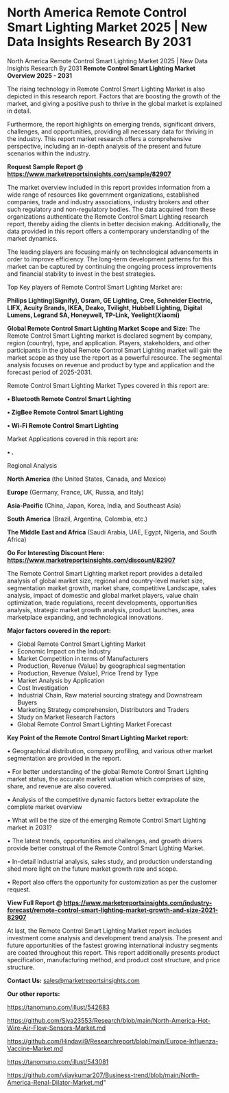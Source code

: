 # North America Remote Control Smart Lighting Market 2025 | New Data Insights Research By 2031
North America Remote Control Smart Lighting Market 2025 | New Data Insights Research By 2031
<Strong> Remote Control Smart Lighting Market Overview 2025 - 2031</strong>

The rising technology in Remote Control Smart Lighting Market is also depicted in this research report. Factors that are boosting the growth of the market, and giving a positive push to thrive in the global market is explained in detail.

Furthermore, the report highlights on emerging trends, significant drivers, challenges, and opportunities, providing all necessary data for thriving in the industry. This report market research offers a comprehensive perspective, including an in-depth analysis of the present and future scenarios within the industry.

<strong>Request Sample Report @ <a href=https://www.marketreportsinsights.com/sample/82907>https://www.marketreportsinsights.com/sample/82907</a></strong>

The market overview included in this report provides information from a wide range of resources like government organizations, established companies, trade and industry associations, industry brokers and other such regulatory and non-regulatory bodies. The data acquired from these organizations authenticate the Remote Control Smart Lighting research report, thereby aiding the clients in better decision making. Additionally, the data provided in this report offers a contemporary understanding of the market dynamics.

The leading players are focusing mainly on technological advancements in order to improve efficiency. The long-term development patterns for this market can be captured by continuing the ongoing process improvements and financial stability to invest in the best strategies.

Top Key players of Remote Control Smart Lighting Market are:

<strong>Philips Lighting(Signify), Osram, GE Lighting, Cree, Schneider Electric, LIFX, Acuity Brands, IKEA, Deako, Tvilight, Hubbell Lighting, Digital Lumens, Legrand SA, Honeywell, TP-Link, Yeelight(Xiaomi)</strong>

<strong><b>Global Remote Control Smart Lighting Market Scope and Size:</b></strong>
The Remote Control Smart Lighting market is declared segment by company, region (country), type, and application. Players, stakeholders, and other participants in the global Remote Control Smart Lighting market will gain the market scope as they use the report as a powerful resource. The segmental analysis focuses on revenue and product by type and application and the forecast period of 2025-2031.

Remote Control Smart Lighting Market Types covered in this report are:

<strong>• Bluetooth Remote Control Smart Lighting

• ZigBee Remote Control Smart Lighting

• Wi-Fi Remote Control Smart Lighting</strong>

Market Applications covered in this report are:

<strong>• .</strong> 

Regional Analysis

<strong>North America</strong> (the United States, Canada, and Mexico)

<strong>Europe</strong> (Germany, France, UK, Russia, and Italy)

<strong>Asia-Pacific</strong> (China, Japan, Korea, India, and Southeast Asia)

<strong>South America</strong> (Brazil, Argentina, Colombia, etc.)

<strong>The Middle East and Africa</strong> (Saudi Arabia, UAE, Egypt, Nigeria, and South Africa)

<strong>Go For Interesting Discount Here: <a href=https://www.marketreportsinsights.com/discount/82907>https://www.marketreportsinsights.com/discount/82907</a></strong>

The Remote Control Smart Lighting market report provides a detailed analysis of global market size, regional and country-level market size, segmentation market growth, market share, competitive Landscape, sales analysis, impact of domestic and global market players, value chain optimization, trade regulations, recent developments, opportunities analysis, strategic market growth analysis, product launches, area marketplace expanding, and technological innovations.

<strong><b>Major factors covered in the report:</b></strong>
<ul>
  <li>Global Remote Control Smart Lighting Market </li>
  <li>Economic Impact on the Industry</li>
  <li>Market Competition in terms of Manufacturers</li>
  <li>Production, Revenue (Value) by geographical segmentation</li>
  <li>Production, Revenue (Value), Price Trend by Type</li>
  <li>Market Analysis by Application</li>
  <li>Cost Investigation</li>
  <li>Industrial Chain, Raw material sourcing strategy and Downstream Buyers</li>
  <li>Marketing Strategy comprehension, Distributors and Traders</li>
  <li>Study on Market Research Factors</li>
  <li>Global Remote Control Smart Lighting Market Forecast</li>
</ul>

<strong><b>Key Point of the Remote Control Smart Lighting Market report:</b></strong>

• Geographical distribution, company profiling, and various other market segmentation are provided in the report.

• For better understanding of the global Remote Control Smart Lighting market status, the accurate market valuation which comprises of size, share, and revenue are also covered.

• Analysis of the competitive dynamic factors better extrapolate the complete market overview

• What will be the size of the emerging Remote Control Smart Lighting market in 2031?

• The latest trends, opportunities and challenges, and growth drivers provide better construal of the Remote Control Smart Lighting Market.

• In-detail industrial analysis, sales study, and production understanding shed more light on the future market growth rate and scope.

• Report also offers the opportunity for customization as per the customer request.

<strong><b>View Full Report @ <a href=https://www.marketreportsinsights.com/industry-forecast/remote-control-smart-lighting-market-growth-and-size-2021-82907>https://www.marketreportsinsights.com/industry-forecast/remote-control-smart-lighting-market-growth-and-size-2021-82907</a></b></strong>


At last, the Remote Control Smart Lighting Market report includes investment come analysis and development trend analysis. The present and future opportunities of the fastest growing international industry segments are coated throughout this report. This report additionally presents product specification, manufacturing method, and product cost structure, and price structure.

<strong>Contact Us:</strong>
sales@marketreportsinsights.com

<strong>Our other reports:</strong>

<a href=https://tanomuno.com/illust/542683>https://tanomuno.com/illust/542683</a>

<a href=https://github.com/Siya23553/Research/blob/main/North-America-Hot-Wire-Air-Flow-Sensors-Market.md>https://github.com/Siya23553/Research/blob/main/North-America-Hot-Wire-Air-Flow-Sensors-Market.md</a>

<a href=https://github.com/Hindavii9/Researchreport/blob/main/Europe-Influenza-Vaccine-Market.md>https://github.com/Hindavii9/Researchreport/blob/main/Europe-Influenza-Vaccine-Market.md</a>

<a href=https://tanomuno.com/illust/543081>https://tanomuno.com/illust/543081</a>

<a href=https://github.com/vijaykumar207/Business-trend/blob/main/North-America-Renal-Dilator-Market.md>https://github.com/vijaykumar207/Business-trend/blob/main/North-America-Renal-Dilator-Market.md</a>"
